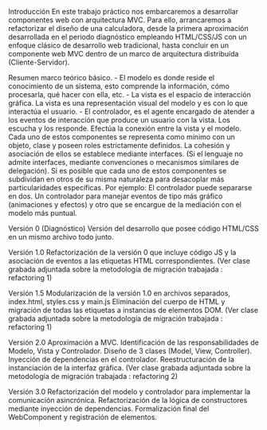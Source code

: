 Introducción
En este trabajo práctico nos embarcaremos a desarrollar componentes web con arquitectura MVC.
Para ello, arrancaremos a refactorizar el diseño de una calculadora, desde la primera aproximación desarrollada en el periodo diagnóstico empleando HTML/CSS/JS con un enfoque clásico de desarrollo web tradicional, hasta concluir en un componente web MVC dentro de un marco de arquitectura distribuída (Cliente-Servidor).

Resumen marco teórico básico.
    - El modelo es donde reside el conocimiento de un sistema, esto comprende la información, cómo procesarla, qué hacer con ella, etc.
    - La vista es el espacio de interacción gráfica. La vista es una representación visual del modelo y es con lo que interactúa el usuario.
    - El controlador, es el agente encargado de atender a los eventos de interacción que produce un usuario con la vista. Los escucha y los responde. Efectúa la conexión entre la vista y el modelo.
    Cada uno de estos componentes se representa como mínimo con un objeto, clase y poseen roles estrictamente definidos. La cohesión y asociación de ellos se establece mediante interfaces. (Si el lenguaje no admite interfaces, mediante convenciones o mecanismos similares de delegación). Sí es posible que cada uno de estos componentes se subdividan en otros de su misma naturaleza para desacoplar más particularidades específicas. Por ejemplo: El controlador puede separarse en dos. Un controlador para manejar eventos de tipo más gráfico (animaciones y efectos) y otro que se encargue de la mediación con el modelo más puntual.

Versión 0 (Diagnóstico)
    Versión del desarrollo que posee código HTML/CSS en un mismo archivo todo junto.

Versión 1.0
    Refactorización de la versión 0 que incluye código JS y la asociación de eventos a las etiquetas HTML correspondientes.
(Ver clase grabada adjuntada sobre la metodología de migración trabajada : refactoring 1)

Versión 1.5
    Modularización de la versión 1.0 en archivos separados, index.html, styles.css y main.js
    Eliminación del cuerpo <body> de HTML y migración de todas las etiquetas a instancias de elementos DOM.
(Ver clase grabada adjuntada sobre la metodología de migración trabajada : refactoring 1)

Versión 2.0
    Aproximación a MVC. Identificación de las responsabilidades de Modelo, Vista y Controlador.
    Diseño de 3 clases (Model, View, Controller). Inyección de dependencias en el controlador.
    Reestructuración de la instanciación de la interfaz gráfica.
(Ver clase grabada adjuntada sobre la metodología de migración trabajada : refactoring 2)

Versión 3.0
    Refactorización del modelo y controlador para implementar la comunicación asincrónica.
    Refactorización de la lógica de constructores mediante inyección de dependencias.
    Formalización final del WebComponent y registración de elementos.